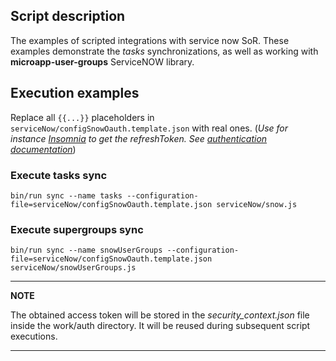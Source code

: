 ## Script description

The examples of scripted integrations with service now SoR.
These examples demonstrate the _tasks_ synchronizations, as well as working with **microapp-user-groups** ServiceNOW library.

## Execution examples

Replace all `{{...}}` placeholders in `serviceNow/configSnowOauth.template.json` with real ones.
(_Use for instance [Insomnia](https://insomnia.rest) to get the refreshToken.
See [authentication documentation](https://support.insomnia.rest/article/38-authentication)_)

### Execute tasks sync

`bin/run sync --name tasks --configuration-file=serviceNow/configSnowOauth.template.json serviceNow/snow.js`

### Execute supergroups sync

`bin/run sync --name snowUserGroups --configuration-file=serviceNow/configSnowOauth.template.json serviceNow/snowUserGroups.js`

---

**NOTE**

The obtained access token will be stored in the _security_context.json_ file inside the work/auth directory. It will be reused during subsequent script executions.

---

